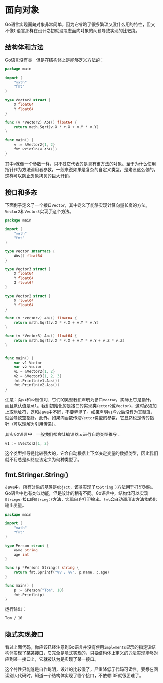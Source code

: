 # 面向对象

Go语言实现面向对象非常简单，因为它省略了很多繁琐又没什么用的特性，但又不像C语言那样在设计之初就没考虑面向对象的问题导致实现的比较绕。

## 结构体和方法

Go语言没有类，但是在结构体上是能够定义方法的：

```go
package main

import (
	"math"
	"fmt"
)

type Vector2 struct {
	X float64
	Y float64
}

func (v *Vector2) Abs() float64 {
	return math.Sqrt(v.X * v.X + v.Y * v.Y)
}

func main() {
	v := &Vector2{1, 2}
	fmt.Println(v.Abs())
}
```

其中`v`就像一个参数一样，只不过它代表的是具有该方法的对象。至于为什么使用指针作为方法调用者参数，一般来说如果是复杂的自定义类型，是建议这么做的，这样可以防止对象拷贝的巨大开销。

## 接口和多态

下面例子定义了一个接口`Vector`，其中定义了能够实现计算向量长度的方法，`Vector2`和`Vector3`实现了这个方法。

```go
package main

import (
	"math"
	"fmt"
)

type Vector interface {
	Abs() float64
}

type Vector3 struct {
	X float64
	Y float64
	Z float64
}

type Vector2 struct {
	X float64
	Y float64
}

func (v *Vector2) Abs() float64 {
	return math.Sqrt(v.X * v.X + v.Y * v.Y)
}

func (v *Vector3) Abs() float64 {
	return math.Sqrt(v.X * v.X + v.Y * v.Y + v.Z * v.Z)
}


func main() {
	var v1 Vector
	var v2 Vector
	v1 = &Vector2{1, 2}
	v2 = &Vector3{1, 2, 3}
	fmt.Println(v1.Abs())
	fmt.Println(v2.Abs())
}
```

注意：向`v1`和`v2`赋值时，它们的类型我们声明为接口`Vector`，实际上它是指针，而且默认值是`nil`。我们初始化的是接口的实现类`Vector2`或`Vector3`，这时必须加上取地址符，这和Java中不同，不要弄混了。如果声明`v1`与`v2`后没有为其赋值，就会导致空指针。此外，如果向函数传递`Vector`类型的参数，它显然也是传的指针（可以理解为引用传递）。

其实Go语言中，一般我们都会让编译器去进行自动类型推导：
```go
v1 := &Vector2{1, 2}
```

这个类型推导是比较强大的，它会自动根据上下文决定变量的数据类型，因此我们就不用总是纠结应该定义为何种类型了。

## fmt.Stringer.String()

Java中，所有对象的基类是`Object`，该类实现了`toString()`方法用于打印对象。Go语言中也有类似功能，但是设计的稍有不同。Go语言中，结构体可以实现`Stringer`接口的`String()`方法，实现自身打印输出。`fmt`会自动调用该方法格式化输出变量。

```go
package main

import (
	"math"
	"fmt"
)

type Person struct {
	name string
	age int
}

func (p *Person) String() string {
	return fmt.Sprintf("%v / %v", p.name, p.age)
}

func main() {
	p := &Person{"Tom", 10}
	fmt.Println(p)
}
```

运行输出：
```
Tom / 10
```

## 隐式实现接口

看过上面代码，你应该已经注意到Go语言并没有使用`implements`显示的指定该结构体实现了某某接口，它完全是隐式实现的，只要结构体上定义的方法实现能够对应到某一接口上，它就被认为是实现了某一接口。

这个特性只能说是自作聪明，设计的比较傻了，严重降低了代码可读性。要想在阅读别人代码时，知道一个结构体实现了哪个接口，不依赖IDE就很困难了。
